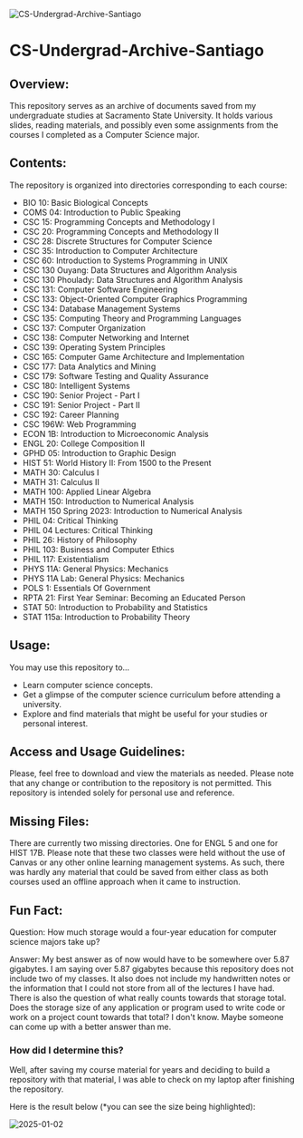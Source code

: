 ![CS-Undergrad-Archive-Santiago](https://github.com/Santiago13225/CS-Undergrad-Archive-Santiago/assets/69102034/1ac3672c-fff6-4f72-bd05-6e2578612438)
# CS-Undergrad-Archive-Santiago

## Overview:
This repository serves as an archive of documents saved from my undergraduate studies at Sacramento State University. It holds various slides, reading materials, and possibly even some assignments from the courses I completed as a Computer Science major.

## Contents:
The repository is organized into directories corresponding to each course:
- BIO 10: Basic Biological Concepts
- COMS 04: Introduction to Public Speaking
- CSC 15: Programming Concepts and Methodology I
- CSC 20: Programming Concepts and Methodology II
- CSC 28: Discrete Structures for Computer Science
- CSC 35: Introduction to Computer Architecture
- CSC 60: Introduction to Systems Programming in UNIX
- CSC 130 Ouyang: Data Structures and Algorithm Analysis
- CSC 130 Phoulady: Data Structures and Algorithm Analysis
- CSC 131: Computer Software Engineering
- CSC 133: Object-Oriented Computer Graphics Programming
- CSC 134: Database Management Systems
- CSC 135: Computing Theory and Programming Languages
- CSC 137: Computer Organization
- CSC 138: Computer Networking and Internet 
- CSC 139: Operating System Principles
- CSC 165: Computer Game Architecture and Implementation
- CSC 177: Data Analytics and Mining
- CSC 179: Software Testing and Quality Assurance
- CSC 180: Intelligent Systems
- CSC 190: Senior Project - Part I
- CSC 191: Senior Project - Part II
- CSC 192: Career Planning
- CSC 196W: Web Programming
- ECON 1B: Introduction to Microeconomic Analysis
- ENGL 20: College Composition II
- GPHD 05: Introduction to Graphic Design
- HIST 51: World History II: From 1500 to the Present
- MATH 30: Calculus I
- MATH 31: Calculus II
- MATH 100: Applied Linear Algebra
- MATH 150: Introduction to Numerical Analysis
- MATH 150 Spring 2023: Introduction to Numerical Analysis
- PHIL 04: Critical Thinking
- PHIL 04 Lectures: Critical Thinking
- PHIL 26: History of Philosophy
- PHIL 103: Business and Computer Ethics
- PHIL 117: Existentialism
- PHYS 11A: General Physics: Mechanics
- PHYS 11A Lab: General Physics: Mechanics
- POLS 1: Essentials Of Government
- RPTA 21: First Year Seminar: Becoming an Educated Person
- STAT 50: Introduction to Probability and Statistics
- STAT 115a: Introduction to Probability Theory

## Usage:
You may use this repository to...
- Learn computer science concepts.
- Get a glimpse of the computer science curriculum before attending a university.
- Explore and find materials that might be useful for your studies or personal interest.

## Access and Usage Guidelines:
Please, feel free to download and view the materials as needed. Please note that any change or contribution to the repository is not permitted. This repository is intended solely for personal use and reference.

## Missing Files:
There are currently two missing directories. One for ENGL 5 and one for HIST 17B. Please note that these two classes were held without the use of Canvas or any other online learning management systems. As such, there was hardly any material that could be saved from either class as both courses used an offline approach when it came to instruction.

## Fun Fact:
Question: How much storage would a four-year education for computer science majors take up?

Answer: My best answer as of now would have to be somewhere over 5.87 gigabytes. I am saying over 5.87 gigabytes because this repository does not include two of my classes. It also does not include my handwritten notes or the information that I could not store from all of the lectures I have had. There is also the question of what really counts towards that storage total. Does the storage size of any application or program used to write code or work on a project count towards that total? I don't know. Maybe someone can come up with a better answer than me. 

### How did I determine this? 

Well, after saving my course material for years and deciding to build a repository with that material, I was able to check on my laptop after finishing the repository. 

Here is the result below (*you can see the size being highlighted):

![2025-01-02](https://github.com/user-attachments/assets/303c9010-e57e-4cb4-8056-5fb2a3633851)
